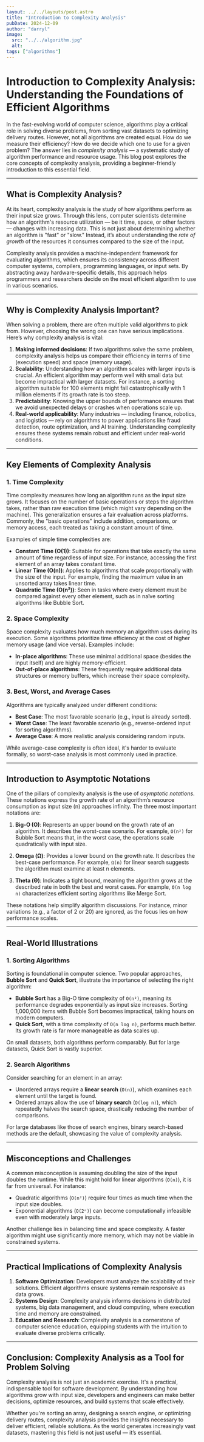 ```yaml
---
layout: ../../layouts/post.astro
title: "Introduction to Complexity Analysis"
pubDate: 2024-12-09
author: "darryl"
image:
  src: "../../algorithm.jpg"
  alt:
tags: ["algorithms"]
---	
```

# Introduction to Complexity Analysis: Understanding the Foundations of Efficient Algorithms

In the fast-evolving world of computer science, algorithms play a critical role in solving diverse problems, from sorting vast datasets to optimizing delivery routes. However, not all algorithms are created equal. How do we measure their efficiency? How do we decide which one to use for a given problem? The answer lies in *complexity analysis* — a systematic study of algorithm performance and resource usage. This blog post explores the core concepts of complexity analysis, providing a beginner-friendly introduction to this essential field.

---

## What is Complexity Analysis?

At its heart, complexity analysis is the study of how algorithms perform as their input size grows. Through this lens, computer scientists determine how an algorithm's resource utilization — be it time, space, or other factors — changes with increasing data. This is not just about determining whether an algorithm is "fast" or "slow." Instead, it’s about understanding the *rate of growth* of the resources it consumes compared to the size of the input.

Complexity analysis provides a machine-independent framework for evaluating algorithms, which ensures its consistency across different computer systems, compilers, programming languages, or input sets. By abstracting away hardware-specific details, this approach helps programmers and researchers decide on the most efficient algorithm to use in various scenarios.

---

## Why is Complexity Analysis Important?

When solving a problem, there are often multiple valid algorithms to pick from. However, choosing the wrong one can have serious implications. Here’s why complexity analysis is vital:

1. **Making informed decisions**: If two algorithms solve the same problem, complexity analysis helps us compare their efficiency in terms of time (execution speed) and space (memory usage).
2. **Scalability**: Understanding how an algorithm scales with larger inputs is crucial. An efficient algorithm may perform well with small data but become impractical with larger datasets. For instance, a sorting algorithm suitable for 100 elements might fail catastrophically with 1 million elements if its growth rate is too steep.
3. **Predictability**: Knowing the upper bounds of performance ensures that we avoid unexpected delays or crashes when operations scale up.
4. **Real-world applicability**: Many industries — including finance, robotics, and logistics — rely on algorithms to power applications like fraud detection, route optimization, and AI training. Understanding complexity ensures these systems remain robust and efficient under real-world conditions.

---

## Key Elements of Complexity Analysis

### 1. **Time Complexity**
Time complexity measures how long an algorithm runs as the input size grows. It focuses on the number of basic operations or steps the algorithm takes, rather than raw execution time (which might vary depending on the machine). This generalization ensures a fair evaluation across platforms. Commonly, the "basic operations" include addition, comparisons, or memory access, each treated as taking a constant amount of time.

Examples of simple time complexities are:
- **Constant Time (O(1))**: Suitable for operations that take exactly the same amount of time regardless of input size. For instance, accessing the first element of an array takes constant time.
- **Linear Time (O(n))**: Applies to algorithms that scale proportionally with the size of the input. For example, finding the maximum value in an unsorted array takes linear time.
- **Quadratic Time (O(n²))**: Seen in tasks where every element must be compared against every other element, such as in naïve sorting algorithms like Bubble Sort.

### 2. **Space Complexity**
Space complexity evaluates how much memory an algorithm uses during its execution. Some algorithms prioritize time efficiency at the cost of higher memory usage (and vice versa). Examples include:
- **In-place algorithms**: These use minimal additional space (besides the input itself) and are highly memory-efficient.
- **Out-of-place algorithms**: These frequently require additional data structures or memory buffers, which increase their space complexity.

### 3. **Best, Worst, and Average Cases**
Algorithms are typically analyzed under different conditions:
- **Best Case**: The most favorable scenario (e.g., input is already sorted).
- **Worst Case**: The least favorable scenario (e.g., reverse-ordered input for sorting algorithms).
- **Average Case**: A more realistic analysis considering random inputs.

While average-case complexity is often ideal, it's harder to evaluate formally, so worst-case analysis is most commonly used in practice.

---

## Introduction to Asymptotic Notations

One of the pillars of complexity analysis is the use of *asymptotic notations*. These notations express the growth rate of an algorithm’s resource consumption as input size (n) approaches infinity. The three most important notations are:

1. **Big-O (O)**: Represents an upper bound on the growth rate of an algorithm. It describes the worst-case scenario. For example, `O(n²)` for Bubble Sort means that, in the worst case, the operations scale quadratically with input size.

2. **Omega (Ω)**: Provides a lower bound on the growth rate. It describes the best-case performance. For example, `Ω(n)` for linear search suggests the algorithm must examine at least n elements.

3. **Theta (Θ)**: Indicates a tight bound, meaning the algorithm grows at the described rate in both the best and worst cases. For example, `Θ(n log n)` characterizes efficient sorting algorithms like Merge Sort.

These notations help simplify algorithm discussions. For instance, minor variations (e.g., a factor of 2 or 20) are ignored, as the focus lies on how performance scales.

---

## Real-World Illustrations

### 1. **Sorting Algorithms**
Sorting is foundational in computer science. Two popular approaches, **Bubble Sort** and **Quick Sort**, illustrate the importance of selecting the right algorithm:
- **Bubble Sort** has a Big-O time complexity of `O(n²)`, meaning its performance degrades exponentially as input size increases. Sorting 1,000,000 items with Bubble Sort becomes impractical, taking hours on modern computers.
- **Quick Sort**, with a time complexity of `O(n log n)`, performs much better. Its growth rate is far more manageable as data scales up.

On small datasets, both algorithms perform comparably. But for large datasets, Quick Sort is vastly superior.

### 2. **Search Algorithms**
Consider searching for an element in an array:
- Unordered arrays require a **linear search** (`O(n)`), which examines each element until the target is found.
- Ordered arrays allow the use of **binary search** (`O(log n)`), which repeatedly halves the search space, drastically reducing the number of comparisons.

For large databases like those of search engines, binary search-based methods are the default, showcasing the value of complexity analysis.

---

## Misconceptions and Challenges

A common misconception is assuming doubling the size of the input doubles the runtime. While this might hold for linear algorithms (`O(n)`), it is far from universal. For instance:
- Quadratic algorithms (`O(n²)`) require four times as much time when the input size doubles.
- Exponential algorithms (`O(2ⁿ)`) can become computationally infeasible even with moderately large inputs.

Another challenge lies in balancing time and space complexity. A faster algorithm might use significantly more memory, which may not be viable in constrained systems.

---

## Practical Implications of Complexity Analysis

1. **Software Optimization**: Developers must analyze the scalability of their solutions. Efficient algorithms ensure systems remain responsive as data grows.
2. **Systems Design**: Complexity analysis informs decisions in distributed systems, big data management, and cloud computing, where execution time and memory are constrained.
3. **Education and Research**: Complexity analysis is a cornerstone of computer science education, equipping students with the intuition to evaluate diverse problems critically.

---

## Conclusion: Complexity Analysis as a Tool for Problem Solving

Complexity analysis is not just an academic exercise. It's a practical, indispensable tool for software development. By understanding how algorithms grow with input size, developers and engineers can make better decisions, optimize resources, and build systems that scale effectively.

Whether you're sorting an array, designing a search engine, or optimizing delivery routes, complexity analysis provides the insights necessary to deliver efficient, reliable solutions. As the world generates increasingly vast datasets, mastering this field is not just useful — it’s essential.